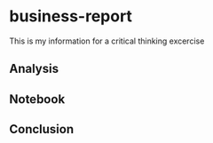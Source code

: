 # business-report
This is my information for a critical thinking excercise


## Analysis

## Notebook

## Conclusion
